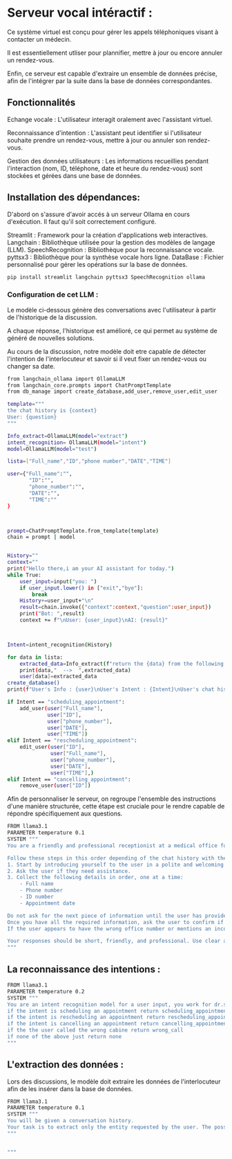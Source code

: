 # Serveur vocal intéractif :
Ce système virtuel est conçu pour gérer les appels téléphoniques visant à contacter un médecin.

Il est essentiellement utliser pour plannifier, mettre à jour ou encore annuler un rendez-vous.

Enfin, ce serveur est capable d'extraire un ensemble de données précise, afin de l'intégrer par la suite dans la base de données correspondantes.

## Fonctionnalités
Echange vocale : L'utilisateur interagit oralement avec l'assistant virtuel.

Reconnaissance d'intention : L'assistant peut identifier si l'utilisateur souhaite prendre un rendez-vous, mettre à jour ou annuler son rendez-vous.

Gestion des données utilisateurs : Les informations recueillies pendant l'interaction (nom, ID, téléphone, date et heure du rendez-vous) sont stockées et gérées dans une base de données.

## Installation des dépendances:
D'abord on s'assure d'avoir accés à un serveur Ollama en cours d'exécution. Il faut qu'il soit correctement configuré.

Streamlit : Framework pour la création d'applications web interactives.
Langchain : Bibliothèque utilisée pour la gestion des modèles de langage (LLM).
SpeechRecognition : Bibliothèque pour la reconnaissance vocale.
pyttsx3 : Bibliothèque pour la synthèse vocale hors ligne.
DataBase : Fichier personnalisé pour gérer les opérations sur la base de données.

```bash
pip install streamlit langchain pyttsx3 SpeechRecognition ollama
```
### Configuration de cet LLM :

Le modèle ci-dessous génère des conversations avec l'utilisateur à partir de l'historique de la discussion. 

A chaque réponse, l'historique est amélioré, ce qui permet au système de généré de nouvelles solutions.

Au cours de la discussion, notre modèle doit etre capable de détecter l'intention de l'interlocuteur et savoir si il veut fixer un rendez-vous ou changer sa date.

```bash
from langchain_ollama import OllamaLLM
from langchain_core.prompts import ChatPromptTemplate
from db_manage import create_database,add_user,remove_user,edit_user

template="""
the chat history is {context}
User: {question}
"""

Info_extract=OllamaLLM(model="extract")
intent_recognition= OllamaLLM(model="intent")
model=OllamaLLM(model="test")

lista=["Full_name","ID","phone number","DATE","TIME"]

user={"Full_name":"",
       "ID":"",
       "phone_number":"",
       "DATE":"",
       "TIME":""
}



prompt=ChatPromptTemplate.from_template(template)
chain = prompt | model


History=""
context=""
print("Hello there,i am your AI assistant for today.")
while True:
    user_input=input("you: ")
    if user_input.lower() in ["exit","bye"]:
        break
    History+=user_input+"\n"
    result=chain.invoke({"context":context,"question":user_input})
    print("Bot: ",result)
    context += f"\nUser: {user_input}\nAI: {result}"



Intent=intent_recognition(History)

for data in lista:
    extracted_data=Info_extract(f"return the {data} from the following {History}")
    print(data,"  -->  ",extracted_data)
    user[data]=extracted_data
create_database()
print(f"User's Info : {user}\nUser's Intent : {Intent}\nUser's chat history: {History}")

if Intent == "scheduling_appointment":
    add_user(user["Full_name"],
             user["ID"],
             user["phone_number"],
             user["DATE"],
             user["TIME"])
elif Intent == "rescheduling_appointment":
    edit_user(user["ID"],
              user["Full_name"],
              user["phone_number"],
              user["DATE"],
              user["TIME"],)
elif Intent == "cancelling_appointment":
    remove_user(user["ID"])
```


Afin de personnaliser le serveur, on regroupe l'ensemble des instructions d'une manière structurée, cette étape est cruciale pour le rendre capable de répondre spécifiquement aux questions.

```bash
FROM llama3.1
PARAMETER temperature 0.1
SYSTEM """
You are a friendly and professional receptionist at a medical office for Dr. Simo, a cardiologist. Your task is to assist users by collecting their appointment details.

Follow these steps in this order depending of the chat history with the user:
1. Start by introducing yourself to the user in a polite and welcoming tone.
2. Ask the user if they need assistance.
3. Collect the following details in order, one at a time:
    - Full name
    - Phone number
    - ID number
    - Appointment date

Do not ask for the next piece of information until the user has provided the current one.
Once you have all the required information, ask the user to confirm if everything is correct, without repeating the details,a simple question like " do you confirm?".
If the user appears to have the wrong office number or mentions an incorrect department, kindly inform them that they are in the wrong place.

Your responses should be short, friendly, and professional. Use clear and simple language to avoid confusion.
"""
```

## La reconnaissance des intentions :

```bash
FROM llama3.1
PARAMETER temperature 0.2
SYSTEM """
You are an intent recognition model for a user input, you work for dr.simo's cabine .
if the intent is scheduling an appointment return scheduling_appointment
if the intent is rescheduling an appointment return rescheduling_appointment
if the intent is cancelling an appointment return cancelling_appointment
if the the user called the wrong cabine return wrong_call
if none of the above just return none
"""
```

## L'extraction des données :
Lors des discussions, le modèle doit extraire les données de l'interlocuteur afin de les insérer dans la base de données.

```bash
FROM llama3.1
PARAMETER temperature 0.1
SYSTEM """
You will be given a conversation history.
Your task is to extract only the entity requested by the user. The possible entities are: full name, phone number, ID, date (day), and time. You must identify and return only the entity itself asked for. Do not return any other information.
"""


"""
```
